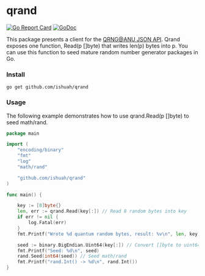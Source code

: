 # qrand
[![Go Report Card](https://goreportcard.com/badge/github.com/ishuah/qrand)](https://goreportcard.com/badge/github.com/ishuah/qrand)
[![GoDoc](https://pkg.go.dev/badge/github.com/ishuah/qrand)](https://pkg.go.dev/github.com/ishuah/qrand)

This package presents a client for the [QRNG@ANU JSON API](https://qrng.anu.edu.au/contact/api-documentation/).
Qrand exposes one function, Read(p []byte) that writes len(p) bytes into p. You can use this function to seed mature random number generator packages in Go.

### Install
`go get github.com/ishuah/qrand`

### Usage

The following example demonstrates how to use qrand.Read(p []byte) to seed math/rand.

```go
package main

import (
	"encoding/binary"
	"fmt"
	"log"
	"math/rand"

	"github.com/ishuah/qrand"
)

func main() {

	key := [8]byte{}
	len, err := qrand.Read(key[:]) // Read 8 random bytes into key
	if err != nil {
		log.Fatal(err)
	}
	fmt.Printf("Wrote %d quantum random bytes, result: %v\n", len, key)

	seed := binary.BigEndian.Uint64(key[:]) // Convert []byte to uint64
	fmt.Printf("Seed: %d\n", seed)
	rand.Seed(int64(seed)) // Seed math/rand
	fmt.Printf("rand.Int() -> %d\n", rand.Int())
}

```
